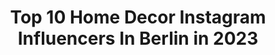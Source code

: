 ---
title: Top 10 Home Decor Instagram Influencers In Berlin in 2023
description: >-
  Find top home decor Instagram influencers in Berlin in 2023. Most popular hashtags: #homedecor #berlin #ootd #interiordesign.
platform: Instagram
hits: 63
text_top: See the top-rated Instagram influencers on inBeat.
text_bottom: inBeat aggregates 63 Instagram influencers like this in Berlin, Germany for you to connect with.
profiles:
  - username: "homebysema_"
    fullname: >-
      SEMA / INTERIOR  / Youtube⬇️
    bio: >-
      🦋Home/Dekorasion/ Inspo🦋 @biobellindainteriorbysema_ Sayfama ve evime Hosgeldin .. München/ Izmir / Erzincan
    location: "Germany"
    followers: 46323
    engagement: 117
    commentsToLikes: 0.173852
    id: ckaorot3ao5tq0i789e58marc
    verified: false
    hashtags: "#design, #bayern, #decor, #furniture"
  - username: "vrenifrost"
    fullname: >-
      Vreni Frost
    bio: >-
      🛎 Autorin | Moderatorin | Sprecherin ✌🏼 Infaulenzer 👑 Management/Impressum: www.reineke-partner.de 🔗 Eigenwerbung | Podcast Summa Summarum:
    location: "Germany"
    followers: 53663
    engagement: 163
    commentsToLikes: 0.103129
    id: ck5hog1b6phw00i11h5qxj8wr
    verified: true
    hashtags: "#homesweethome, #dekoideen, #katzenleben, #zuhause"
  - username: "capsulegardens"
    fullname: >-
      Cami
    bio: >-
      ▫️Landscape architect▫️ ▫️#Berlin based #terrarium artist▫️ ▫️Creating self-efficient ecosystems▫️ ▫️#kokedama, #urbanjungle and #yoga pro
    location: "Germany"
    followers: 14649
    engagement: 325
    commentsToLikes: 0.022112
    id: ck5hpucuwrzfs0i11qhmv2l4e
    verified: false
    hashtags: "#flaschengarten, #plantsinfocus, #pflanzen, #pflanzenvaddi"
  - username: "la_doll_cevita"
    fullname: >-
      Hi it's me Ela & friends 💋🇩🇪
    bio: >-
      💕👉 Interior, Lifestyle, Fashion & Travel 💕👉 All you see is 1:6 scale 💕👉 Love to design & create furniture 💕👉 4 dioramas and more to come
    location: "Germany"
    followers: 12309
    engagement: 501
    commentsToLikes: 0.022953
    id: ck139k6b3lplq0i19bkyzuyjq
    verified: false
    hashtags: "#diorama, #stayathomedollpants, #barbie, #barbiestyle"
  - username: "miraberlin"
    fullname: >-
      funda | blogger berlin
    bio: >-
      fashion • beauty • lifestyle ✉️ insta@miraberlin.com Head of Marketing @phonetastisch My babies: @berlin.ragdolls | 🇹🇷
    location: "Germany"
    followers: 25204
    engagement: 515
    commentsToLikes: 0.404990
    id: ck6tu0mb7dmra0j71ktjvktzh
    verified: false
    hashtags: "#selfietime, #interiorinspo, #nakdcode, #nakdfashion"
  - username: "casa_lollipop_by_nadine"
    fullname: >-
      Casa Lollipop by Nadine 🎀🍭🎀
    bio: >-
      •Düsseldorf•Fashion,Best Ager Model, Shopowner & Lifestyle• •Collaboration and Business: 💌 n.hinkel@casa-lollipop.de 🔜Hamburg🔜Berlin🔜Sylt🔜Mallorca
    location: "Germany"
    followers: 19849
    engagement: 435
    commentsToLikes: 0.196313
    id: ck15uz728p6go0i1901ials5m
    verified: false
    hashtags: "#ladylike, #over40woman, #streetstyle, #classywoman"
  - username: "veronika_klimovits"
    fullname: >-
      Veronika Klimovits
    bio: >-
      🇩🇪GER / RUS 🇷🇺 Fashion, Healthy & Foodlover Bunny 🐰 PLAYMATE OF THE YEAR‘19 🏆 📍Berlin KALENDER BESTELLUNGEN HIER ⬇️
    location: "Germany"
    followers: 97951
    engagement: 306
    commentsToLikes: 0.062227
    id: ck13bd4luuuqq0i19odzvpflm
    verified: true
    hashtags: "#tropicalvibes, #takemethere, #prettylittleiiinspo, #styleinspo"
  - username: "la_frecks"
    fullname: >-
      Stef
    bio: >-
      writes about and for the soul 🌙 • mom of aoki 🌈 & mr. snoop • 🌱 berlin
    location: "Germany"
    followers: 60255
    engagement: 1053
    commentsToLikes: 0.019235
    id: ck5cjv4axvk9h0i11f72vm7wk
    verified: false
    hashtags: "#madetomakeadifference, #armedangels, #ecoandfair, #cozyhome"
  - username: "sabrinawayneee"
    fullname: >-
      𝐒𝐚𝐛𝐫𝐢𝐧𝐚
    bio: >-
      𝐃𝐀𝐈𝐋𝐘 𝐌𝐎𝐌 𝐋𝐈𝐅𝐄 | 𝐅𝐀𝐒𝐇𝐈𝐎𝐍 | 𝐅𝐎𝐎𝐃 Lian‘s Mama 05/2019 📍 Berlin, Braunschweig based 💌 Contact: sabrinawayneee@gmail.com Meine Posts enthalten Werbung
    location: "Germany"
    followers: 27938
    engagement: 252
    commentsToLikes: 0.061479
    id: ck6tul76pgyvm0j71vmqcc5jx
    verified: false
    hashtags: "#inspo, #ootdinspiration, #travel, #braunschweig"
  - username: "dotpakistani"
    fullname: >-
      Maryam.A.Ibraheem
    bio: >-
      Living The Moment ✨ Modest Fashion | Hijab Tutorials | Life Art Account @_artbydot Based in Berlin, 🇩🇪 Youtube Channel 👇🏼
    location: "Germany"
    followers: 35350
    engagement: 360
    commentsToLikes: 0.040999
    id: ck6ty3ld41hb30j716g3ropd8
    verified: false
    hashtags: "#hijabstylist, #hijabtutorial, #modestootd, #desifashion"
---